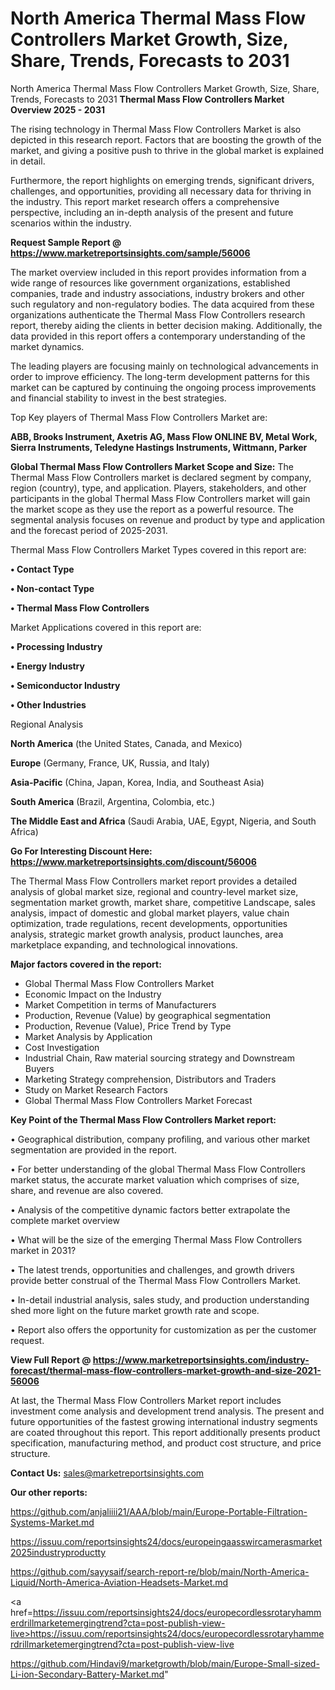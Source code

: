 # North America Thermal Mass Flow Controllers Market Growth, Size, Share, Trends, Forecasts to 2031
North America Thermal Mass Flow Controllers Market Growth, Size, Share, Trends, Forecasts to 2031
<Strong> Thermal Mass Flow Controllers Market Overview 2025 - 2031</strong>

The rising technology in Thermal Mass Flow Controllers Market is also depicted in this research report. Factors that are boosting the growth of the market, and giving a positive push to thrive in the global market is explained in detail.

Furthermore, the report highlights on emerging trends, significant drivers, challenges, and opportunities, providing all necessary data for thriving in the industry. This report market research offers a comprehensive perspective, including an in-depth analysis of the present and future scenarios within the industry.

<strong>Request Sample Report @ <a href=https://www.marketreportsinsights.com/sample/56006>https://www.marketreportsinsights.com/sample/56006</a></strong>

The market overview included in this report provides information from a wide range of resources like government organizations, established companies, trade and industry associations, industry brokers and other such regulatory and non-regulatory bodies. The data acquired from these organizations authenticate the Thermal Mass Flow Controllers research report, thereby aiding the clients in better decision making. Additionally, the data provided in this report offers a contemporary understanding of the market dynamics.

The leading players are focusing mainly on technological advancements in order to improve efficiency. The long-term development patterns for this market can be captured by continuing the ongoing process improvements and financial stability to invest in the best strategies.

Top Key players of Thermal Mass Flow Controllers Market are:

<strong>ABB, Brooks Instrument, Axetris AG, Mass Flow ONLINE BV, Metal Work, Sierra Instruments, Teledyne Hastings Instruments, Wittmann, Parker</strong>

<strong><b>Global Thermal Mass Flow Controllers Market Scope and Size:</b></strong>
The Thermal Mass Flow Controllers market is declared segment by company, region (country), type, and application. Players, stakeholders, and other participants in the global Thermal Mass Flow Controllers market will gain the market scope as they use the report as a powerful resource. The segmental analysis focuses on revenue and product by type and application and the forecast period of 2025-2031.

Thermal Mass Flow Controllers Market Types covered in this report are:

<strong>• Contact Type

• Non-contact Type

• Thermal Mass Flow Controllers</strong>

Market Applications covered in this report are:

<strong>• Processing Industry

• Energy Industry

• Semiconductor Industry

• Other Industries</strong> 

Regional Analysis

<strong>North America</strong> (the United States, Canada, and Mexico)

<strong>Europe</strong> (Germany, France, UK, Russia, and Italy)

<strong>Asia-Pacific</strong> (China, Japan, Korea, India, and Southeast Asia)

<strong>South America</strong> (Brazil, Argentina, Colombia, etc.)

<strong>The Middle East and Africa</strong> (Saudi Arabia, UAE, Egypt, Nigeria, and South Africa)

<strong>Go For Interesting Discount Here: <a href=https://www.marketreportsinsights.com/discount/56006>https://www.marketreportsinsights.com/discount/56006</a></strong>

The Thermal Mass Flow Controllers market report provides a detailed analysis of global market size, regional and country-level market size, segmentation market growth, market share, competitive Landscape, sales analysis, impact of domestic and global market players, value chain optimization, trade regulations, recent developments, opportunities analysis, strategic market growth analysis, product launches, area marketplace expanding, and technological innovations.

<strong><b>Major factors covered in the report:</b></strong>
<ul>
  <li>Global Thermal Mass Flow Controllers Market </li>
  <li>Economic Impact on the Industry</li>
  <li>Market Competition in terms of Manufacturers</li>
  <li>Production, Revenue (Value) by geographical segmentation</li>
  <li>Production, Revenue (Value), Price Trend by Type</li>
  <li>Market Analysis by Application</li>
  <li>Cost Investigation</li>
  <li>Industrial Chain, Raw material sourcing strategy and Downstream Buyers</li>
  <li>Marketing Strategy comprehension, Distributors and Traders</li>
  <li>Study on Market Research Factors</li>
  <li>Global Thermal Mass Flow Controllers Market Forecast</li>
</ul>

<strong><b>Key Point of the Thermal Mass Flow Controllers Market report:</b></strong>

• Geographical distribution, company profiling, and various other market segmentation are provided in the report.

• For better understanding of the global Thermal Mass Flow Controllers market status, the accurate market valuation which comprises of size, share, and revenue are also covered.

• Analysis of the competitive dynamic factors better extrapolate the complete market overview

• What will be the size of the emerging Thermal Mass Flow Controllers market in 2031?

• The latest trends, opportunities and challenges, and growth drivers provide better construal of the Thermal Mass Flow Controllers Market.

• In-detail industrial analysis, sales study, and production understanding shed more light on the future market growth rate and scope.

• Report also offers the opportunity for customization as per the customer request.

<strong><b>View Full Report @ <a href=https://www.marketreportsinsights.com/industry-forecast/thermal-mass-flow-controllers-market-growth-and-size-2021-56006>https://www.marketreportsinsights.com/industry-forecast/thermal-mass-flow-controllers-market-growth-and-size-2021-56006</a></b></strong>


At last, the Thermal Mass Flow Controllers Market report includes investment come analysis and development trend analysis. The present and future opportunities of the fastest growing international industry segments are coated throughout this report. This report additionally presents product specification, manufacturing method, and product cost structure, and price structure.

<strong>Contact Us:</strong>
sales@marketreportsinsights.com

<strong>Our other reports:</strong>

<a href=https://github.com/anjaliiii21/AAA/blob/main/Europe-Portable-Filtration-Systems-Market.md>https://github.com/anjaliiii21/AAA/blob/main/Europe-Portable-Filtration-Systems-Market.md</a>

<a href=https://issuu.com/reportsinsights24/docs/europeingaasswircamerasmarket2025industryproductty>https://issuu.com/reportsinsights24/docs/europeingaasswircamerasmarket2025industryproductty</a>

<a href=https://github.com/sayysaif/search-report-re/blob/main/North-America-Liquid/North-America-Aviation-Headsets-Market.md>https://github.com/sayysaif/search-report-re/blob/main/North-America-Liquid/North-America-Aviation-Headsets-Market.md</a>

<a href=https://issuu.com/reportsinsights24/docs/europecordlessrotaryhammerdrillmarketemergingtrend?cta=post-publish-view-live>https://issuu.com/reportsinsights24/docs/europecordlessrotaryhammerdrillmarketemergingtrend?cta=post-publish-view-live</a>

<a href=https://github.com/Hindavi9/marketgrowth/blob/main/Europe-Small-sized-Li-ion-Secondary-Battery-Market.md>https://github.com/Hindavi9/marketgrowth/blob/main/Europe-Small-sized-Li-ion-Secondary-Battery-Market.md</a>"
